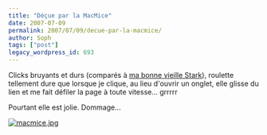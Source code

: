 ```yaml
---
title: "Déçue par la MacMice"
date: 2007-07-09
permalink: 2007/07/09/decue-par-la-macmice/
author: Soph
tags: ["post"]
legacy_wordpress_id: 693
---
```


Clicks bruyants et durs (comparés à [ma bonne vieille Stark](http://www.educheck.de/prd/starckblue.jpg)), roulette tellement dure que lorsque je clique, au lieu d'ouvrir un onglet, elle glisse du lien et me fait défiler la page à toute vitesse... grrrrr

Pourtant elle est jolie. Dommage...

<!-- excerpt -->

<a href="https://64k.be/wp-content/uploads/2007/07/macmice.jpg" title="macmice.jpg"><img src="https://64k.be/wp-content/uploads/2007/07/macmice.jpg" alt="macmice.jpg" /></a>
